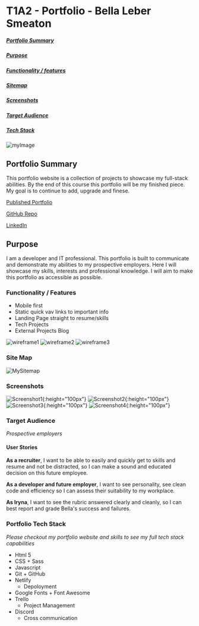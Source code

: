 # T1A2 - Portfolio - Bella Leber Smeaton

##### [Portfolio Summary](#PortfolioSummary)

##### [Purpose](#Purpose)

##### [Functionality / features](#FunctionalityFeatures)

##### [Sitemap](#Sitemap)

##### [Screenshots](#Screenshots)

##### [Target Audience](#TargetAudience)

##### [Tech Stack](#TechStack)

![myImage](https://media.giphy.com/media/XRB1uf2F9bGOA/giphy.gif)

## <a id="PortfolioSummary"></a>Portfolio Summary

This portfolio website is a collection of projects to showcase my full-stack abilities. By the end of this course this portfolio will be my finished piece. My goal is to continue to add, upgrade and finese.

[Published Portfolio](https://sleepy-heisenberg-2b3192.netlify.app)

[GitHub Repo](https://github.com/leberSmeaton/portfolioT1A2)

[LinkedIn](https://www.linkedin.com/in/bella-leber-smeaton/)

## <a id="Purpose"></a>Purpose

I am a developer and IT professional. This portfolio is built to communicate and demonstrate my abilities to my prospective employers. Here I will showcase my skills, interests and professional knowledge. I will aim to make this portfolio as accessible as possible.

### <a id="FunctionalityFeatures"></a>Functionality / Features

- Mobile first
- Static quick vav links to important info
- Landing Page straight to resume/skills
- Tech Projects
- External Projects Blog

![wireframe1](/img/readmeIMGS/wireframe1.png)
![wireframe2](/img/readmeIMGS/wireframe2.png)
![wireframe3](/img/readmeIMGS/wireframe3.png)

### <a id="Sitemap"></a>Site Map

![MySitemap](/img/readmeIMGS/sitemap.png)

### <a id="Screenshots"></a>Screenshots

![Screenshot1](/img/readmeIMGS/screenshotLanding.png){:height="100px"}
![Screenshot2](/img/readmeIMGS/screenshotNavSkills.png){:height="100px"}
![Screenshot3](/img/readmeIMGS/screenshotProjects.png){:height="100px"}
![Screenshot4](/img/readmeIMGS/screenshotBlogPost.png){:height="100px"}

### <a id="TargetAudience"></a>Target Audience

_Prospective employers_

#### User Stories

**As a recruiter**, I want to be able to easily and quickly get to skills and resume and not be distracted, so I can make a sound and educated decision on this future employee.

**As a developer and future employer**, I want to see personality, see clean code and efficiency so I can assess their suitability to my workplace.

**As Iryna**, I want to see the rubric answered clearly and cleanly, so I can best report and grade Bella's success and failures.

### <a id="TechStack"></a>Portfolio Tech Stack

_Please checkout my portfolio website and skills to see my full tech stack capabilities_

- Html 5
- CSS + Sass
- Javascript
- Git + GitHub
- Netlify
  - Depoloyment
- Google Fonts + Font Awesome
- Trello
  - Project Management
- Discord
  - Cross communication
